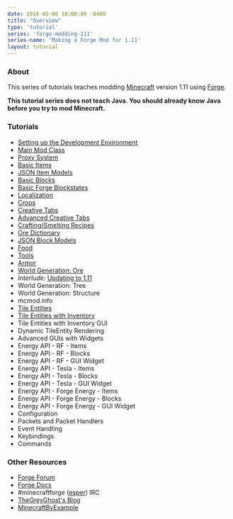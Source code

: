 ```yaml
---
date: 2016-05-06 10:00:00 -0400
title: "Overview"
type: 'tutorial'
series: 'forge-modding-111'
series-name: 'Making a Forge Mod for 1.11'
layout: tutorial
---
```


### About
This series of tutorials teaches modding [Minecraft](https://minecraft.net) version 1.11 using [Forge](http://minecraftforge.net).

**This tutorial series does not teach Java. You should already know Java before you try to mod Minecraft.**

### Tutorials
- [Setting up the Development Environment](/tutorials/forge-modding-111/workspace-setup/)
- [Main Mod Class](/tutorials/forge-modding-111/main-mod-class/)
- [Proxy System](/tutorials/forge-modding-111/proxy-system/)
- [Basic Items](/tutorials/forge-modding-111/basic-items/)
- [JSON Item Models](/tutorials/forge-modding-111/json-item-models/)
- [Basic Blocks](/tutorials/forge-modding-111/basic-blocks/)
- [Basic Forge Blockstates](/tutorials/forge-modding-111/basic-forge-blockstates/)
- [Localization](/tutorials/forge-modding-111/localization/)
- [Crops](/tutorials/forge-modding-111/crops/)
- [Creative Tabs](/tutorials/forge-modding-111/creative-tabs/)
- [Advanced Creative Tabs](/tutorials/forge-modding-111/advanced-creative-tabs/)
- [Crafting/Smelting Recipes](/tutorials/forge-modding-111/crafting-smelting-recipes/)
- [Ore Dictionary](/tutorials/forge-modding-111/ore-dictionary/)
- [JSON Block Models](/tutorials/forge-modding-111/json-block-models/)
- [Food](/tutorials/forge-modding-111/food/)
- [Tools](/tutorials/forge-modding-111/tools/)
- [Armor](/tutorials/forge-modding-111/armor/)
- [World Generation: Ore](/tutorials/forge-modding-111/world-generation-ore/)
- _Interlude:_ [Updating to 1.11](/tutorials/forge-modding-111/updating-to-111/)
- World Generation: Tree
- World Generation: Structure
- mcmod.info
- [Tile Entities](/tutorials/forge-modding-111/tile-entities/)
- [Tile Entities with Inventory](/tutorials/forge-modding-111/tile-entities-inventory/)
- Tile Entities with Inventory GUI
- Dynamic TileEntity Rendering
- Advanced GUIs with Widgets
- Energy API - RF - Items
- Energy API - RF - Blocks
- Energy API - RF - GUI Widget
- Energy API - Tesla - Items
- Energy API - Tesla - Blocks
- Energy API - Tesla - GUI Widget
- Energy API - Forge Energy - Items
- Energy API - Forge Energy - Blocks
- Energy API - Forge Energy - GUI Widget
- Configuration
- Packets and Packet Handlers
- Event Handling
- Keybindings
- Commands

### Other Resources
- [Forge Forum](http://minecraftforge.net/)
- [Forge Docs](https://mcforge.readthedocs.io/en/latest/)
- #minecraftforge ([esper](https://esper.net)) IRC
- [TheGreyGhost's Blog](http://greyminecraftcoder.blogspot.com.au/p/list-of-topics.html)
- [MinecraftByExample](https://github.com/TheGreyGhost/MinecraftByExample)
